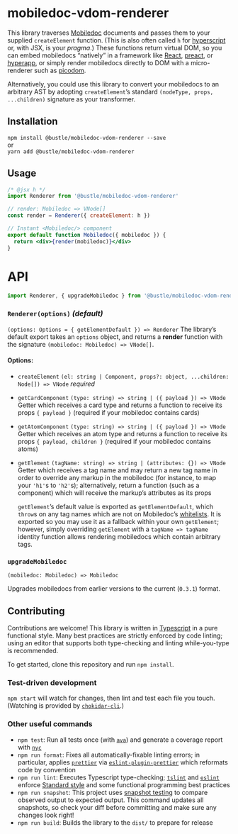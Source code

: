 # mobiledoc-vdom-renderer

This library traverses [Mobiledoc](https://github.com/bustle/mobiledoc-kit) documents and passes them to your supplied `createElement` function. (This is also often called `h` for [hyperscript](https://github.com/hyperhype/hyperscript) or, with JSX, is your _pragma_.) These functions return virtual DOM, so you can embed mobiledocs “natively” in a framework like [React](https://reactjs.org/), [preact](https://preactjs.com/), or [hyperapp](https://github.com/hyperapp/hyperapp), or simply render mobiledocs directly to DOM with a micro-renderer such as [picodom](https://github.com/JorgeBucaran/picodom).

Alternatively, you could use this library to convert your mobiledocs to an arbitrary AST by adopting `createElement`’s standard `(nodeType, props, ...children)` signature as your transformer.

## Installation

`npm install @bustle/mobiledoc-vdom-renderer --save`  
or  
`yarn add @bustle/mobiledoc-vdom-renderer`

## Usage

```jsx
/* @jsx h */
import Renderer from '@bustle/mobiledoc-vdom-renderer'

// render: Mobiledoc => VNode[]
const render = Renderer({ createElement: h })

// Instant <Mobiledoc/> component
export default function Mobiledoc({ mobiledoc }) {
  return <div>{render(mobiledoc)}</div>
}
```

# API

```javascript
import Renderer, { upgradeMobiledoc } from '@bustle/mobiledoc-vdom-renderer'
```

### `Renderer(options)` _(default)_

`(options: Options = { getElementDefault }) => Renderer`
The library’s default export takes an `options` object, and returns a **render** function with the signature `(mobiledoc: Mobiledoc) => VNode[]`.

#### Options:

* `createElement` `(el: string | Component, props?: object, ...children: Node[]) => VNode` _required_

* `getCardComponent` `(type: string) => string | ({ payload }) => VNode` Getter which receives a card type and returns a function to receive its props `{ payload }` (required if your mobiledoc contains cards)

* `getAtomComponent` `(type: string) => string | ({ payload }) => VNode` Getter which receives an atom type and returns a function to receive its props `{ payload, children }` (required if your mobiledoc contains atoms)

* `getElement` `(tagName: string) => string | (attributes: {}) => VNode` Getter which receives a tag name and may return a new tag name in order to override any markup in the mobiledoc (for instance, to map your `'h1'`s to `'h2'`s); alternatively, return a function (such as a component) which will receive the markup’s attributes as its props

  `getElement`’s default value is exported as `getElementDefault`, which `throw`s on any tag names which are not on Mobiledoc’s [whitelists](types/Mobiledoc.ts). It is exported so you may use it as a fallback within your own `getElement`; however, simply overriding `getElement` with a `tagName => tagName` identity function allows rendering mobiledocs which contain arbitrary tags.

### `upgradeMobiledoc`

`(mobiledoc: Mobiledoc) => Mobiledoc`

Upgrades mobiledocs from earlier versions to the current (`0.3.1`) format.

## Contributing

Contributions are welcome! This library is written in [Typescript](http://www.typescriptlang.org/) in a pure functional style. Many best practices are strictly enforced by code linting; using an editor that supports both type-checking and linting while-you-type is recommended.

To get started, clone this repository and run `npm install`.

### Test-driven development

`npm start` will watch for changes, then lint and test each file you touch. (Watching is provided by [`chokidar-cli`](https://github.com/kimmobrunfeldt/chokidar-cli).)

### Other useful commands

* `npm test`: Run all tests once (with [`ava`](https://github.com/avajs/ava)) and generate a coverage report with [`nyc`](https://github.com/istanbuljs/nyc)
* `npm run format`: Fixes all automatically-fixable linting errors; in particular, applies [`prettier`](https://github.com/prettier/prettier) via [`eslint-plugin-prettier`](https://github.com/prettier/eslint-plugin-prettier) which reformats code by convention
* `npm run lint`: Executes Typescript type-checking; [`tslint`](https://github.com/palantir/tslint) and [`eslint`](https://github.com/eslint/eslint) enforce [Standard style](https://standardjs.com/) and some functional programming best practices
* `npm run snapshot`: This project uses [snapshot testing](https://github.com/avajs/ava#snapshot-testing) to compare observed output to expected output. This command updates all snapshots, so check your diff before committing and make sure any changes look right!
* `npm run build`: Builds the library to the `dist/` to prepare for release
